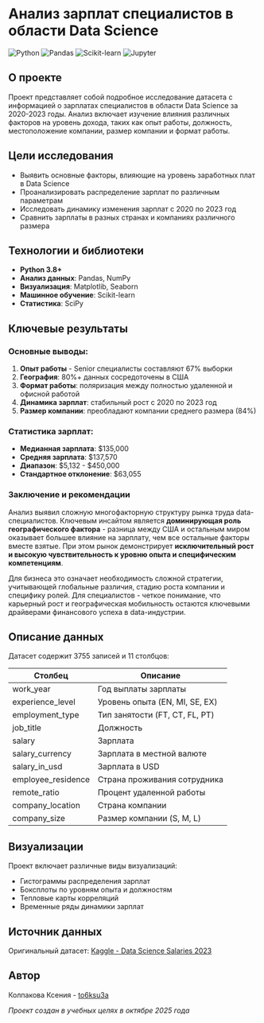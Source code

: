 # Анализ зарплат специалистов в области Data Science

![Python](https://img.shields.io/badge/Python-3.8%2B-blue)
![Pandas](https://img.shields.io/badge/Pandas-1.5%2B-orange)
![Scikit-learn](https://img.shields.io/badge/Scikit--learn-1.2%2B-yellowgreen)
![Jupyter](https://img.shields.io/badge/Jupyter-Notebook-orange)


## О проекте

Проект представляет собой подробное исследование датасета с информацией о зарплатах специалистов в области Data Science за 2020-2023 годы. Анализ включает изучение влияния различных факторов на уровень дохода, таких как опыт работы, должность, местоположение компании, размер компании и формат работы.

## Цели исследования

- Выявить основные факторы, влияющие на уровень заработных плат в Data Science
- Проанализировать распределение зарплат по различным параметрам
- Исследовать динамику изменения зарплат с 2020 по 2023 год
- Сравнить зарплаты в разных странах и компаниях различного размера

## Технологии и библиотеки

- **Python 3.8+**
- **Анализ данных**: Pandas, NumPy
- **Визуализация**: Matplotlib, Seaborn
- **Машинное обучение**: Scikit-learn
- **Статистика**: SciPy

## Ключевые результаты

### Основные выводы:

1. **Опыт работы** - Senior специалисты составляют 67% выборки
2. **География**: 80%+ данных сосредоточены в США
3. **Формат работы**: поляризация между полностью удаленной и офисной работой
4. **Динамика зарплат**: стабильный рост с 2020 по 2023 год
5. **Размер компании**: преобладают компании среднего размера (84%)

### Статистика зарплат:
- **Медианная зарплата**: $135,000
- **Средняя зарплата**: $137,570
- **Диапазон**: $5,132 - $450,000
- **Стандартное отклонение**: $63,055

### Заключение и рекомендации
Анализ выявил сложную многофакторную структуру рынка труда data-специалистов. Ключевым инсайтом является **доминирующая роль географического фактора** - разница между США и остальным миром оказывает большее влияние на зарплату, чем все остальные факторы вместе взятые. При этом рынок демонстрирует **исключительный рост и высокую чувствительность к уровню опыта и специфическим компетенциям**.

Для бизнеса это означает необходимость сложной стратегии, учитывающей глобальные различия, стадию роста компании и специфику ролей. Для специалистов - четкое понимание, что карьерный рост и географическая мобильность остаются ключевыми драйверами финансового успеха в data-индустрии.


## Описание данных

Датасет содержит 3755 записей и 11 столбцов:

| Столбец | Описание |
|---------|-----------|
| work_year | Год выплаты зарплаты |
| experience_level | Уровень опыта (EN, MI, SE, EX) |
| employment_type | Тип занятости (FT, CT, FL, PT) |
| job_title | Должность |
| salary | Зарплата |
| salary_currency | Зарплата в местной валюте |
| salary_in_usd | Зарплата в USD |
| employee_residence | Страна проживания сотрудника |
| remote_ratio | Процент удаленной работы |
| company_location | Страна компании |
| company_size | Размер компании (S, M, L) |

## Визуализации

Проект включает различные виды визуализаций:

- Гистограммы распределения зарплат
- Боксплоты по уровням опыта и должностям
- Тепловые карты корреляций
- Временные ряды динамики зарплат

## Источник данных
Оригинальный датасет: [Kaggle - Data Science Salaries 2023](https://www.kaggle.com/datasets/arnabchaki/data-science-salaries-2023)

## Автор
Колпакова Ксения - [to6ksu3a](https://github.com/to6ksu3a)

_Проект создан в учебных целях в октябре 2025 года_
